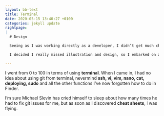 ```yaml
---
layout: bb-text
title: Terminal
date: 2020-05-15 13:40:27 +0100
categories: jekyll update
rightpage:
|
  # Design  

  Seeing as I was working directly as a developer, I didn’t get much chance to practice my design skills, however I did pick up a lot working with the designers. I am forever in awe of Jay’s super slick outside-the-box takes on Moodle and Ryan’s modern minimalistic branding.  

  I decided I really missed illustration and design, so I embarked on a couple projects/commissions of my own. Downloading Procreate was a massive game changer for me - I drew drew drew and posted my work, until one of my favourite local bands contacted me to design some t-shirts. I worked alongside Villa in France to create a 3 color vector image, drawn in procreate and rasterized in AI. It was one of the most surreal feelings to see people kicking about town in these.

---
```

I went from 0 to 100 in terms of using **terminal**. When I came in, I had no idea about using git from terminal, nevermind **ssh, vi, vim, nano, cat, deploying, sudo** and all the other functions I’ve now forgotten how to do in Finder. 
 
I’m sure Michael Slevin has cried himself to sleep about how many times he had to fix git issues for me, but as soon as I discovered **cheat sheets**, I was flying.

